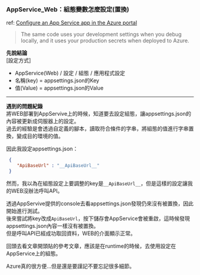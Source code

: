 <h3>AppService_Web：組態變數怎麼設定(置換)</h3>

ref: [Configure an App Service app in the Azure portal](https://docs.microsoft.com/zh-tw/azure/app-service/configure-common#configure-app-settings)    

> The same code uses your development settings when you debug locally, and it uses your production secrets when deployed to Azure.
 
 **先說結論**  
 [設定方式]
 * AppService(Web) / 設定 / 組態 / 應用程式設定
 * 名稱(key) = appsettings.json的Key
 * 值(Value) = appsettings.json的Value
 
 <hr/>
   
 **遇到的問題紀錄**  
 將WEB部署到AppServive上的時候，知道要去設定組態，讓appsettings.json的內容被更新成伺服器上的設定。  
 過去的經驗是會透過自定義的腳本，讀取符合條件的字串，將組態的值進行字串置換，變成目的環境的值。  
     
 因此我設定appsettings.json：  
```json
 {
    "ApiBaseUrl" : "__ApiBaseUrl__"
 }
```
然而，我以為在組態設定上要調整的key是<code>\_\_ApiBaseUrl\_\_</code>，但是這樣的設定讓我的WEB沒辦法呼叫API。  

透過AppServive提供的console去看appsettings.json發現仍來沒有被置換，因此開始進行測試。  
後來嘗試將key改成<code>ApiBaseUrl</code>，按下儲存會AppService會被重啟，這時候發現appsettings.json內容一樣沒有被置換。  
但是呼叫API已經成功取回資料，WEB的介面顯示正常。  
 
 回頭去看文章開頭貼的參考文章，應該是在runtime的時候，去使用設定在AppService上的組態。  
 
 Azure真的很方便...但是還是要謹記不要忘記很多細節。
